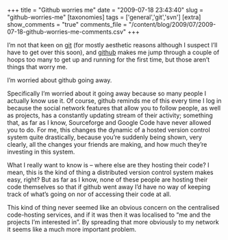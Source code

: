 +++
title = "Github worries me"
date = "2009-07-18 23:43:40"
slug = "github-worries-me"
[taxonomies]
tags = ['general','git','svn']
[extra]
show_comments = "true"
comments_file = "/content/blog/2009/07/2009-07-18-github-worries-me-comments.csv"
+++

I’m not that keen on [git](http://git-scm.com/ "http://git-scm.com/ (http://git-scm.com/)") (for mostly aesthetic reasons although I suspect I’ll have to get over this soon), and [github](https://github.com/ "https://github.com/ (https://github.com/)") makes me jump through a couple of hoops too many to get up and running for the first time, but those aren’t things that worry me.

I’m worried about github going away.

Specifically I’m worried about it going away because so many people I actually know use it. Of course, github reminds me of this every time I log in because the social network features that allow you to follow people, as well as projects, has a constantly updating stream of their activity; something that, as far as I know, Sourceforge and Google Code have never allowed you to do. For me, this changes the dynamic of a hosted version control system quite drastically, because you’re suddenly being shown, very clearly, all the changes your friends are making, and how much they’re investing in this system.

What I really want to know is – where else are they hosting their code? I mean, this is the kind of thing a distributed version control system makes easy, right? But as far as I know, none of these people are hosting their code themselves so that if github went away I’d have no way of keeping track of what’s going on nor of accessing their code at all.

This kind of thing never seemed like an obvious concern on the centralised code-hosting services, and if it was then it was localised to “me and the projects I’m interested in”. By spreading that more obviously to my network it seems like a much more important problem.
